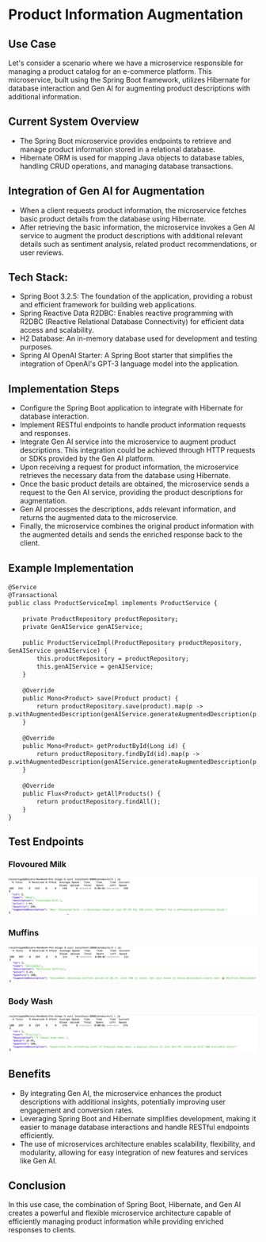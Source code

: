 # Product Information Augmentation

## Use Case
Let's consider a scenario where we have a microservice responsible for managing a product catalog for an e-commerce platform. This microservice, built using the Spring Boot framework, utilizes Hibernate for database interaction and Gen AI for augmenting product descriptions with additional information.

## Current System Overview
- The Spring Boot microservice provides endpoints to retrieve and manage product information stored in a relational database.
- Hibernate ORM is used for mapping Java objects to database tables, handling CRUD operations, and managing database transactions.

## Integration of Gen AI for Augmentation
- When a client requests product information, the microservice fetches basic product details from the database using Hibernate.
- After retrieving the basic information, the microservice invokes a Gen AI service to augment the product descriptions with additional relevant details such as sentiment analysis, related product recommendations, or user reviews.

## Tech Stack:
- Spring Boot 3.2.5: The foundation of the application, providing a robust and efficient framework for building web applications.
- Spring Reactive Data R2DBC: Enables reactive programming with R2DBC (Reactive Relational Database Connectivity) for efficient data access and scalability.
- H2 Database: An in-memory database used for development and testing purposes.
- Spring AI OpenAI Starter: A Spring Boot starter that simplifies the integration of OpenAI's GPT-3 language model into the application.

## Implementation Steps
- Configure the Spring Boot application to integrate with Hibernate for database interaction.
- Implement RESTful endpoints to handle product information requests and responses.
- Integrate Gen AI service into the microservice to augment product descriptions. This integration could be achieved through HTTP requests or SDKs provided by the Gen AI platform.
- Upon receiving a request for product information, the microservice retrieves the necessary data from the database using Hibernate.
- Once the basic product details are obtained, the microservice sends a request to the Gen AI service, providing the product descriptions for augmentation.
- Gen AI processes the descriptions, adds relevant information, and returns the augmented data to the microservice.
- Finally, the microservice combines the original product information with the augmented details and sends the enriched response back to the client.

## Example Implementation
```
@Service
@Transactional
public class ProductServiceImpl implements ProductService {

    private ProductRepository productRepository;
    private GenAIService genAIService;

    public ProductServiceImpl(ProductRepository productRepository, GenAIService genAIService) {
        this.productRepository = productRepository;
        this.genAIService = genAIService;
    }

    @Override
    public Mono<Product> save(Product product) {
        return productRepository.save(product).map(p -> p.withAugmentedDescription(genAIService.generateAugmentedDescription(p.toString())));
    }

    @Override
    public Mono<Product> getProductById(Long id) {
        return productRepository.findById(id).map(p -> p.withAugmentedDescription(genAIService.generateAugmentedDescription(p.toString())));
    }

    @Override
    public Flux<Product> getAllProducts() {
        return productRepository.findAll();
    }
}
```

## Test Endpoints
### Flovoured Milk
![img.png](img.png)

### Muffins
![img_1.png](img_1.png)

### Body Wash
![img_2.png](img_2.png)


## Benefits
- By integrating Gen AI, the microservice enhances the product descriptions with additional insights, potentially improving user engagement and conversion rates.
- Leveraging Spring Boot and Hibernate simplifies development, making it easier to manage database interactions and handle RESTful endpoints efficiently.
- The use of microservices architecture enables scalability, flexibility, and modularity, allowing for easy integration of new features and services like Gen AI.

## Conclusion
In this use case, the combination of Spring Boot, Hibernate, and Gen AI creates a powerful and flexible microservice architecture capable of efficiently managing product information while providing enriched responses to clients.